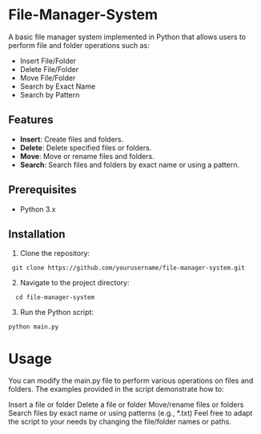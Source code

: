 # File-Manager-System

A basic file manager system implemented in Python that allows users to perform file and folder operations such as:

- Insert File/Folder
- Delete File/Folder
- Move File/Folder
- Search by Exact Name
- Search by Pattern

## Features

- **Insert**: Create files and folders.
- **Delete**: Delete specified files or folders.
- **Move**: Move or rename files and folders.
- **Search**: Search files and folders by exact name or using a pattern.

## Prerequisites

- Python 3.x

## Installation

1. Clone the repository:

   
  ``` git clone https://github.com/yourusername/file-manager-system.git```

2. Navigate to the project directory:

```  cd file-manager-system```

3. Run the Python script:


``` python main.py ```

# Usage
You can modify the main.py file to perform various operations on files and folders. The examples provided in the script demonstrate how to:

Insert a file or folder
Delete a file or folder
Move/rename files or folders
Search files by exact name or using patterns (e.g., *.txt)
Feel free to adapt the script to your needs by changing the file/folder names or paths.


